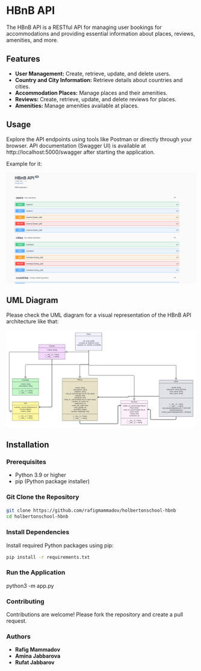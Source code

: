 # HBnB API

The HBnB API is a RESTful API for managing user bookings for accommodations and providing essential information about places, reviews, amenities, and more.

## Features

- **User Management:** Create, retrieve, update, and delete users.
- **Country and City Information:** Retrieve details about countries and cities.
- **Accommodation Places:** Manage places and their amenities.
- **Reviews:** Create, retrieve, update, and delete reviews for places.
- **Amenities:** Manage amenities available at places.

## Usage

Explore the API endpoints using tools like Postman or directly through your browser. API documentation (Swagger UI) is available at http://localhost:5000/swagger after starting the application.

Example for it:

![jpeg](media/SwaggerUI.png)

## UML Diagram

Please check the UML diagram for a visual representation of the HBnB API architecture like that:

![png](media/UML%20class%20(3).png)

## Installation

### Prerequisites

- Python 3.9 or higher
- pip (Python package installer)

### Git Clone the Repository

```bash
git clone https://github.com/rafigmammadov/holbertonschool-hbnb
cd holbertonschool-hbnb
```

### Install Dependencies

Install required Python packages using pip:

```bash
pip install -r requirements.txt
```

### Run the Application

python3 -m app.py

### Contributing

Contributions are welcome! Please fork the repository and create a pull request.

### Authors

- **Rafig Mammadov**
- **Amina Jabbarova**
- **Rufat Jabbarov**
